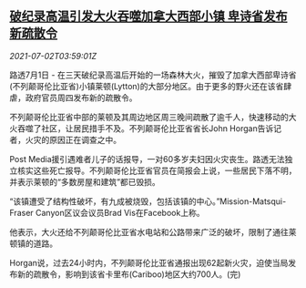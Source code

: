 <!--1625200263000-->
[破纪录高温引发大火吞噬加拿大西部小镇 卑诗省发布新疏散令](https://cn.reuters.com/article/canada-weather-fire-0701-thur-idCNKCS2E80BB)
------

<div><i>2021-07-02T03:59:01Z</i></div><p>路透7月1日 - 在三天破纪录高温后开始的一场森林大火，摧毁了加拿大西部卑诗省(不列颠哥伦比亚省)小镇莱顿(Lytton)的大部分地区。由于更多的野火还在该省肆虐，政府官员周四发布新的疏散令。</p><p>不列颠哥伦比亚省中部的莱顿及其周边地区周三晚间疏散了逾千人，快速移动的大火吞噬了社区，让居民措手不及。不列颠哥伦比亚省省长John Horgan告诉记者，火灾的原因正在调查之中。</p><p>Post Media援引遇难者儿子的话报导，一对60多岁夫妇因火灾丧生。路透无法独立核实这些死亡报导。不列颠哥伦比亚省官员在简报会上说，一些居民下落不明，并表示莱顿的“多数房屋和建筑”都已毁损。</p><p>“该镇遭受了结构性破坏，有九成被烧毁，包括该镇的中心。”Mission-Matsqui-Fraser Canyon区议会议员Brad Vis在Facebook上称。</p><p>他表示，大火还给不列颠哥伦比亚省水电站和公路带来广泛的破坏，限制了通往莱顿镇的道路。</p><p>Horgan说，过去24小时内，不列颠哥伦比亚省通报出现62起新火灾，迫使当局发布新的疏散令，影响到该省卡里布(Cariboo)地区大约700人。(完)</p>
